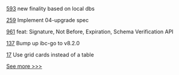 
[593](https://github.com/hyperledger-labs/fabric-token-sdk/pull/593) new finality based on local dbs

[259](https://github.com/hyperledger-labs/yui-ibc-solidity/pull/259) Implement 04-upgrade spec

[961](https://github.com/hyperledger-labs/open-enterprise-agent/pull/961) feat: Signature, Not Before, Expiration, Schema Verification API

[137](https://github.com/hyperledger-labs/yui-relayer/pull/137) Bump up ibc-go to v8.2.0

[17](https://github.com/hyperledger-labs/documentation-template/pull/17) Use grid cards instead of a table


[See more >>>](https://start-here.hyperledger.org/pull-requests)
